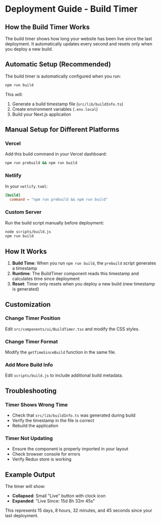 # Deployment Guide - Build Timer

## How the Build Timer Works

The build timer shows how long your website has been live since the last deployment. It automatically updates every second and resets only when you deploy a new build.

## Automatic Setup (Recommended)

The build timer is automatically configured when you run:

```bash
npm run build
```

This will:
1. Generate a build timestamp file (`src/lib/buildInfo.ts`)
2. Create environment variables (`.env.local`)
3. Build your Next.js application

## Manual Setup for Different Platforms

### Vercel
Add this build command in your Vercel dashboard:
```bash
npm run prebuild && npm run build
```

### Netlify
In your `netlify.toml`:
```toml
[build]
  command = "npm run prebuild && npm run build"
```

### Custom Server
Run the build script manually before deployment:
```bash
node scripts/build.js
npm run build
```

## How It Works

1. **Build Time**: When you run `npm run build`, the `prebuild` script generates a timestamp
2. **Runtime**: The BuildTimer component reads this timestamp and calculates time since deployment
3. **Reset**: Timer only resets when you deploy a new build (new timestamp is generated)

## Customization

### Change Timer Position
Edit `src/components/ui/BuildTimer.tsx` and modify the CSS styles.

### Change Timer Format
Modify the `getTimeSinceBuild` function in the same file.

### Add More Build Info
Edit `scripts/build.js` to include additional build metadata.

## Troubleshooting

### Timer Shows Wrong Time
- Check that `src/lib/buildInfo.ts` was generated during build
- Verify the timestamp in the file is correct
- Rebuild the application

### Timer Not Updating
- Ensure the component is properly imported in your layout
- Check browser console for errors
- Verify Redux store is working

## Example Output

The timer will show:
- **Collapsed**: Small "Live" button with clock icon
- **Expanded**: "Live Since: 15d 8h 32m 45s"

This represents 15 days, 8 hours, 32 minutes, and 45 seconds since your last deployment.

